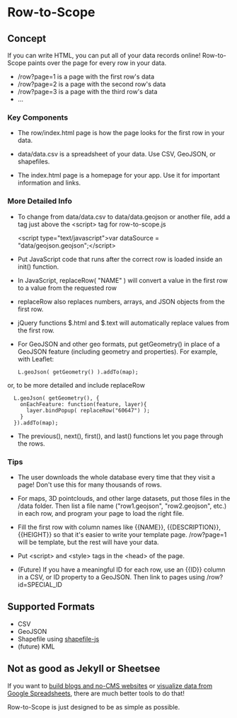# Row-to-Scope

## Concept

If you can write HTML, you can put all of your data records online! Row-to-Scope paints
over the page for every row in your data.

* /row?page=1 is a page with the first row's data
* /row?page=2 is a page with the second row's data
* /row?page=3 is a page with the third row's data
* ...

### Key Components

* The row/index.html page is how the page looks for the first row in your data.

* data/data.csv is a spreadsheet of your data. Use CSV, GeoJSON, or shapefiles.

* The index.html page is a homepage for your app. Use it for important information and links.

### More Detailed Info

* To change from data/data.csv to data/data.geojson or another file, add a tag just above the &lt;script&gt; tag for row-to-scope.js

    &lt;script type="text/javascript"&gt;var dataSource = "data/geojson.geojson";&lt;/script&gt;

* Put JavaScript code that runs after the correct row is loaded inside an init() function.

* In JavaScript, replaceRow( "NAME" ) will convert a value in the first row to a value from the requested row

* replaceRow also replaces numbers, arrays, and JSON objects from the first row.

* jQuery functions $.html and $.text will automatically replace values from the first row.

* For GeoJSON and other geo formats, put getGeometry() in place of a GeoJSON feature (including geometry and properties). For example, with Leaflet:

      L.geoJson( getGeometry() ).addTo(map);
    
or, to be more detailed and include replaceRow

      L.geoJson( getGeometry(), {
        onEachFeature: function(feature, layer){
          layer.bindPopup( replaceRow("60647") );
        }
      }).addTo(map);

* The previous(), next(), first(), and last() functions let you page through the rows.

### Tips

* The user downloads the whole database every time that they visit a page! Don't use this for many thousands of rows.

* For maps, 3D pointclouds, and other large datasets, put those files in the /data folder. Then list a file name ("row1.geojson", "row2.geojson", etc.) in each row, and program your page to load the right file.

* Fill the first row with column names like {{NAME}}, {{DESCRIPTION}}, {{HEIGHT}} so that it's easier to write your template page. /row?page=1 will be template, but the rest will have your data.

* Put &lt;script&gt; and &lt;style&gt; tags in the &lt;head&gt; of the page.

* (Future) If you have a meaningful ID for each row, use an {{ID}} column in a CSV, or ID property to a GeoJSON. Then link to pages using /row?id=SPECIAL_ID

## Supported Formats

* CSV
* GeoJSON
* Shapefile using <a href="https://github.com/calvinmetcalf/shapefile-js">shapefile-js</a>
* (future) KML

## Not as good as Jekyll or Sheetsee

If you want to
<a href="http://jekyllrb.com/">build blogs and no-CMS websites</a> or
<a href="http://jlord.github.io/sheetsee.js/">visualize data from Google Spreadsheets</a>,
there are much better tools to do that!

Row-to-Scope is just designed to be as simple as possible.

